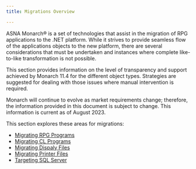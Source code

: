 ```yaml
---
title: Migrations Overview

---
```


ASNA Monarch® is a set of technologies that assist in the migration of RPG applications to the .NET platform. While it strives to provide seamless flow of the applications objects to the new platform, there are several considerations that must be undertaken and instances where complete like-to-like transformation is not possible.

This section provides information on the level of transparency and support achieved by Monarch 11.4 for the different object types. Strategies are suggested for dealing with those issues where manual intervention is required.

Monarch will continue to evolve as market requirements change; therefore, the information provided in this document is subject to change. This information is current as of August 2023.

This section explores these areas for migrations:
  - [Migrating RPG Programs](rpg-migration.html)
  - [Migrating CL Programs](cl-migration.html)
  - [Migrating Dispaly Files](dspf-migration.html)
  - [Migrating Printer Files](prtf-migration.html)
  - [Targeting SQL Server](migrating-to-mssql.html)

